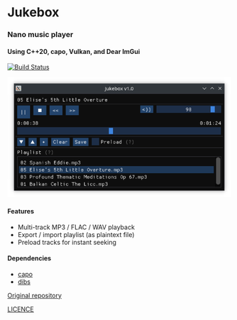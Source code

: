 # Jukebox

### Nano music player

#### Using C++20, capo, Vulkan, and Dear ImGui

[![Build Status](https://github.com/capo-devs/jukebox/actions/workflows/ci.yml/badge.svg)](https://github.com/capo-devs/jukebox/actions/workflows/ci.yml)

![Screenshot](resources/screenshot_02.png)

#### Features

- Multi-track MP3 / FLAC / WAV playback
- Export / import playlist (as plaintext file)
- Preload tracks for instant seeking

#### Dependencies

- [capo](https://github.com/capo-devs/capo)
- [dibs](https://github.com/karnkaul/dibs)

[Original repository](https://github.com/capo-devs/jukebox)

[LICENCE](LICENSE)
